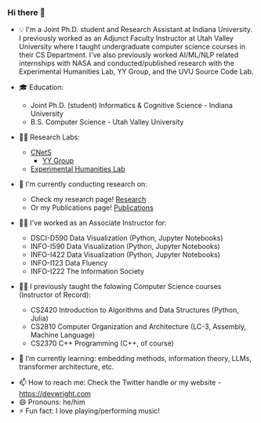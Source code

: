 <!--
![Devin's GitHub stats](https://github-readme-stats-devinw-sudo.vercel.app/api?username=DevinW-sudo&count_private=true&theme=tokyonight)

![Top Languages](https://github-readme-stats-devinw-sudo.vercel.app/api/top-langs/?username=DevinW-sudo&count_private=true&hide=HTML,CSS,Javascript&langs_count=10&layout=compact&theme=tokyonight&exclude_repo=beliefnet,cs4490antlr,recursive_descent,SCDTool,github-readme-stats,ao3,ao3_old,dviz-course,dviz-solutions)
-->

### Hi there 👋

<!--
**DevinW-sudo/DevinW-sudo** is a ✨ _special_ ✨ repository because its `README.md` (this file) appears on your GitHub profile.

Here are some ideas to get you started:

-->

- 💡 I'm a Joint Ph.D. student and Research Assistant at Indiana University. I previously worked as an Adjunct Faculty Instructor at Utah Valley University where I taught undergraduate computer science courses in their CS Department. I've also previously worked AI/ML/NLP related internships with NASA and conducted/published research with the Experimental Humanities Lab, YY Group, and the UVU Source Code Lab.

- 🎓 Education: 
  - Joint Ph.D. (student) Informatics & Cognitive Science - Indiana University
  - B.S. Computer Science - Utah Valley University

- 🧑‍🔬 Research Labs:
  - [CNetS](https://cnets.indiana.edu/)
    - [YY Group](https://yongyeol.com/group/)
  - [Experimental Humanities Lab](https://www.experimentalhumanities.com/people)

- 🔭 I'm currently conducting research on:
  - Check my research page! [Research](https://devwright.com/2.%20Research/)
  - Or my Publications page! [Publications](https://devwright.com/1.%20Publications/)
- 👨‍🏫 I've worked as an Associate Instructor for:
    - DSCI-D590 Data Visualization (Python, Jupyter Notebooks)
    - INFO-I590 Data Visualization (Python, Jupyter Notebooks)
    - INFO-I422 Data Visualization (Python, Jupyter Notebooks)
    - INFO-I123 Data Fluency
    - INFO-I222 The Information Society
- 👨‍🏫 I previously taught the folowing Computer Science courses (Instructor of Record):
    - CS2420 Introduction to Algorithms and Data Structures (Python, Julia)
    - CS2810 Computer Organization and Architecture (LC-3, Assembly, Machine Language)
    - CS2370 C++ Programming (C++, of course)
- 🌱 I’m currently learning: embedding methods, information theory, LLMs, transformer architecture, etc.
<!-- - 👯 I’m looking to collaborate on: Research broadly within the cultural evolution, computational social science, and the cognitive science of culture. I use methods from data science, NLP/NLU/Corpus Linguistics, complex networks and systems science, and a little computational modeling. 
    - Bonus points for cultural evolution or cognitive science of culture or religion. -->
<!-- - 🤔 I’m looking for help with: TBA -->
<!-- - 💬 Ask me about: digital humanities (I'm new, but possibly helpful!) -->
- 📫 How to reach me: Check the Twitter handle or my website - https://devwright.com
- 😄 Pronouns: he/him
- ⚡ Fun fact: I love playing/performing music!
